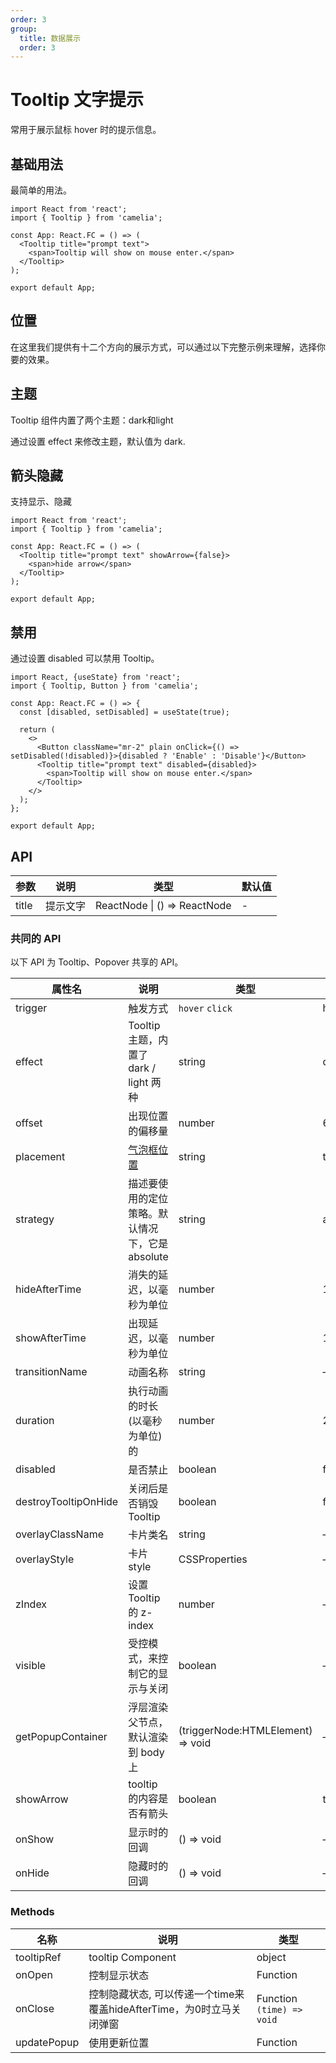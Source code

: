 ```yaml
---
order: 3
group:
  title: 数据展示
  order: 3
---
```


# Tooltip 文字提示

常用于展示鼠标 hover 时的提示信息。

## 基础用法

最简单的用法。
```tsx
import React from 'react';
import { Tooltip } from 'camelia';

const App: React.FC = () => (
  <Tooltip title="prompt text">
    <span>Tooltip will show on mouse enter.</span>
  </Tooltip>
);

export default App;
```
## 位置

在这里我们提供有十二个方向的展示方式，可以通过以下完整示例来理解，选择你要的效果。

<code src="@/tooltip/placement.tsx"></code>

## 主题

Tooltip 组件内置了两个主题：dark和light

通过设置 effect 来修改主题，默认值为 dark.

<code src="@/tooltip/theme.tsx"></code>

## 箭头隐藏

支持显示、隐藏
```tsx
import React from 'react';
import { Tooltip } from 'camelia';

const App: React.FC = () => (
  <Tooltip title="prompt text" showArrow={false}>
    <span>hide arrow</span>
  </Tooltip>
);

export default App;
```

## 禁用

通过设置 disabled 可以禁用 Tooltip。

```tsx
import React, {useState} from 'react';
import { Tooltip, Button } from 'camelia';

const App: React.FC = () => {
  const [disabled, setDisabled] = useState(true);

  return (
    <>
      <Button className="mr-2" plain onClick={() => setDisabled(!disabled)}>{disabled ? 'Enable' : 'Disable'}</Button>
      <Tooltip title="prompt text" disabled={disabled}>
        <span>Tooltip will show on mouse enter.</span>
      </Tooltip>
    </>
  );
};

export default App;

```

## API

| 参数  | 说明     | 类型                         | 默认值 |
| ----- | -------- | ---------------------------- | ------ |
| title | 提示文字 | ReactNode \| () => ReactNode | -      |

### 共同的 API

以下 API 为 Tooltip、Popover 共享的 API。

| 属性名            | 说明                                                                                                     | 类型                                     | 默认值   |
| ----------------- | -------------------------------------- | ------------------------- | -------- |
| trigger           | 触发方式                                                                                                 | `hover` `click`                          | hover         |
| effect | Tooltip 主题，内置了 dark / light 两种 | string | dark      |
| offset            | 出现位置的偏移量                                                                                         | number                               | 6        |
| placement         | [气泡框位置](https://popper.js.org/docs/v2/constructors/#options)                                        | string                               | top   |
| strategy          | 描述要使用的定位策略。默认情况下，它是absolute                                                           | string                             | absolute |
| hideAfterTime     | 消失的延迟，以毫秒为单位           | number                                | 100      |
| showAfterTime     | 出现延迟，以毫秒为单位                                                                                   | number                               | 100        |
| transitionName        | 动画名称                                                                                                 | string                               | —        |
| duration        | 执行动画的时长(以毫秒为单位)的                                                                                                 | number                               | 200       |
| disabled          | 是否禁止                                                                                                 | boolean                              | false    |
| destroyTooltipOnHide        | 关闭后是否销毁 Tooltip                             | boolean                             | false     |
| overlayClassName       | 卡片类名                                                                                         | string                               | —        |
| overlayStyle       | 卡片style                                                                                          | CSSProperties                       | —        |
| zIndex            | 设置 Tooltip 的 z-index                                                                                               | number                              | —        |
| visible           | 受控模式，来控制它的显示与关闭                                                                           | boolean                             | —        |
| getPopupContainer | 浮层渲染父节点，默认渲染到 body 上 | (triggerNode:HTMLElement) => void | —        |
| showArrow | tooltip 的内容是否有箭头 | boolean | true        |
| onShow | 显示时的回调 | () => void | —        |
| onHide | 隐藏时的回调 | () => void | —        |

### Methods

| 名称         | 说明                                                                             | 类型                         |
| ------------ | -------------------------------------------------------------------------------- | ---------------------------- |
| tooltipRef    | tooltip Component                                                           | object                 |
| onOpen       | 控制显示状态                                                          | Function                 |
| onClose      | 控制隐藏状态, 可以传递一个time来覆盖hideAfterTime，为0时立马关闭弹窗 | Function `(time) => void` |
| updatePopup | 使用更新位置                                  | Function
